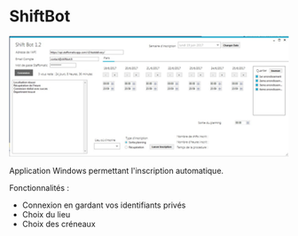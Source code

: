 # ShiftBot

![shiftbot](https://github.com/Paulalex85/ShiftBot/blob/master/shiftbot_v2_6.jpg "ShiftBot")

Application Windows permettant l'inscription automatique.

Fonctionnalités : 
 * Connexion en gardant vos identifiants privés
 * Choix du lieu
 * Choix des créneaux 
